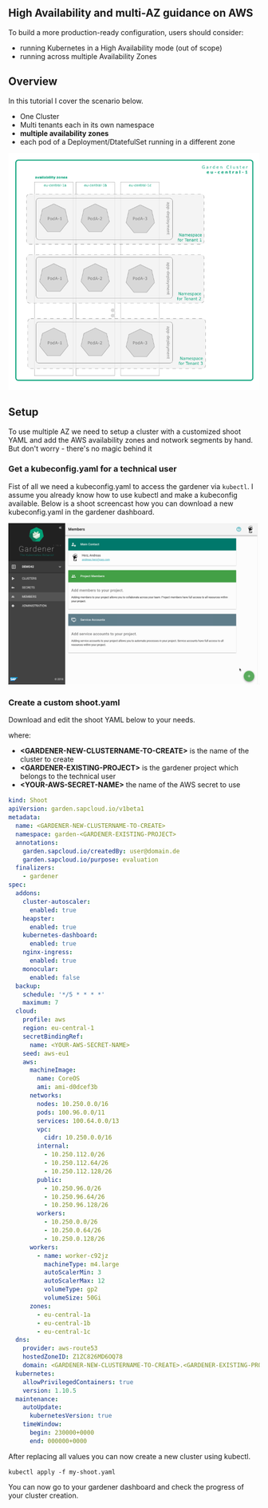 ## High Availability and multi-AZ guidance on AWS

To build a more production-ready configuration, users should consider:

 - running Kubernetes in a High Availability mode (out of scope)
 - running across multiple Availability Zones
 

## Overview
In this tutorial I cover the scenario below. 
 - One Cluster
 - Multi tenants each in its own namespace
 - **multiple availability zones**
 - each pod of a Deployment/DtatefulSet running in a different zone
 
 
![Screen](/images/overview.png?raw=true "overview")

## Setup
To use multiple AZ we need to setup a cluster with a customized shoot YAML  and add the AWS availability
zones and notwork segments by hand. But don't worry - there's no magic behind it

### Get a kubeconfig.yaml for a technical user
Fist of all we need a kubeconfig.yaml to access the gardener via `kubectl`. I assume you already know how to use 
kubectl and make a kubeconfig available. Below is a shoot screencast how you can download a new kubeconfig.yaml 
in the gardener dashboard.
 
![Screen](/images/create_tech_user.gif?raw=true "create_user")


### Create a custom shoot.yaml
Download and edit the shoot YAML below to your needs.

where:
 - **&lt;GARDENER-NEW-CLUSTERNAME-TO-CREATE&gt;** is the name of the cluster to create
 - **&lt;GARDENER-EXISTING-PROJECT&gt;** is the gardener project which belongs to the technical user
 - **&lt;YOUR-AWS-SECRET-NAME&gt;** the name of the AWS secret to use

```YAML
kind: Shoot
apiVersion: garden.sapcloud.io/v1beta1
metadata:
  name: <GARDENER-NEW-CLUSTERNAME-TO-CREATE>
  namespace: garden-<GARDENER-EXISTING-PROJECT>
  annotations:
    garden.sapcloud.io/createdBy: user@domain.de
    garden.sapcloud.io/purpose: evaluation
  finalizers:
    - gardener
spec:
  addons:
    cluster-autoscaler:
      enabled: true
    heapster:
      enabled: true
    kubernetes-dashboard:
      enabled: true
    nginx-ingress:
      enabled: true
    monocular:
      enabled: false
  backup:
    schedule: '*/5 * * * *'
    maximum: 7
  cloud:
    profile: aws
    region: eu-central-1
    secretBindingRef:
      name: <YOUR-AWS-SECRET-NAME>
    seed: aws-eu1
    aws:
      machineImage:
        name: CoreOS
        ami: ami-d0dcef3b
      networks:
        nodes: 10.250.0.0/16
        pods: 100.96.0.0/11
        services: 100.64.0.0/13
        vpc:
          cidr: 10.250.0.0/16
        internal:
          - 10.250.112.0/26
          - 10.250.112.64/26
          - 10.250.112.128/26
        public:
          - 10.250.96.0/26
          - 10.250.96.64/26
          - 10.250.96.128/26
        workers:
          - 10.250.0.0/26
          - 10.250.0.64/26
          - 10.250.0.128/26
      workers:
        - name: worker-c92jz
          machineType: m4.large
          autoScalerMin: 3
          autoScalerMax: 12
          volumeType: gp2
          volumeSize: 50Gi
      zones:
        - eu-central-1a
        - eu-central-1b
        - eu-central-1c
  dns:
    provider: aws-route53
    hostedZoneID: Z1ZC826MD6OQ78
    domain: <GARDENER-NEW-CLUSTERNAME-TO-CREATE>.<GARDENER-EXISTING-PROJECT>.shoot.canary.k8s-hana.ondemand.com
  kubernetes:
    allowPrivilegedContainers: true
    version: 1.10.5
  maintenance:
    autoUpdate:
      kubernetesVersion: true
    timeWindow:
      begin: 230000+0000
      end: 000000+0000
```

After replacing all values you can now create a new cluster using kubectl.

``` 
kubectl apply -f my-shoot.yaml
```

You can now go to your gardener dashboard and check the progress of your cluster creation.

